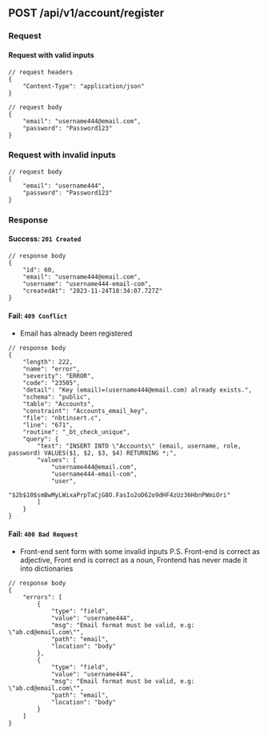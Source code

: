 ## POST /api/v1/account/register

### Request 

#### Request with valid inputs
```
// request headers
{
    "Content-Type": "application/json"
}
```
```
// request body
{
	"email": "username444@email.com",
	"password": "Password123"
}
```

### Request with invalid inputs
```
// request body
{
	"email": "username444",
	"password": "Password123"	
}
```

### Response

#### Success: `201 Created`
```
// response body
{
	"id": 60,
	"email": "username444@email.com",
	"username": "username444-email-com",
	"createdAt": "2023-11-24T18:34:07.727Z"
}
```

#### Fail: `409 Conflict`
- Email has already been registered
```
// response body
{
	"length": 222,
	"name": "error",
	"severity": "ERROR",
	"code": "23505",
	"detail": "Key (email)=(username444@email.com) already exists.",
	"schema": "public",
	"table": "Accounts",
	"constraint": "Accounts_email_key",
	"file": "nbtinsert.c",
	"line": "671",
	"routine": "_bt_check_unique",
	"query": {
		"text": "INSERT INTO \"Accounts\" (email, username, role, password) VALUES($1, $2, $3, $4) RETURNING *;",
		"values": [
			"username444@email.com",
			"username444-email-com",
			"user",
			"$2b$10$smBwMyLWixaPrpTaCjG8O.FasIo2oD62o9dHF4zUz36HbnPWmiOri"
		]
	}
}
```

#### Fail: `400 Bad Request`
<!-- textlint-disable -->
- Front-end sent form with some invalid inputs
P.S. Front-end is correct as adjective, Front end is correct as a noun, Frontend has never made it into dictionaries
<!-- textlint-enable -->
```
// response body
{
	"errors": [
		{
			"type": "field",
			"value": "username444",
			"msg": "Email format must be valid, e.g: \"ab.cd@email.com\"",
			"path": "email",
			"location": "body"
		},
		{
			"type": "field",
			"value": "username444",
			"msg": "Email format must be valid, e.g: \"ab.cd@email.com\"",
			"path": "email",
			"location": "body"
		}
	]
}
```